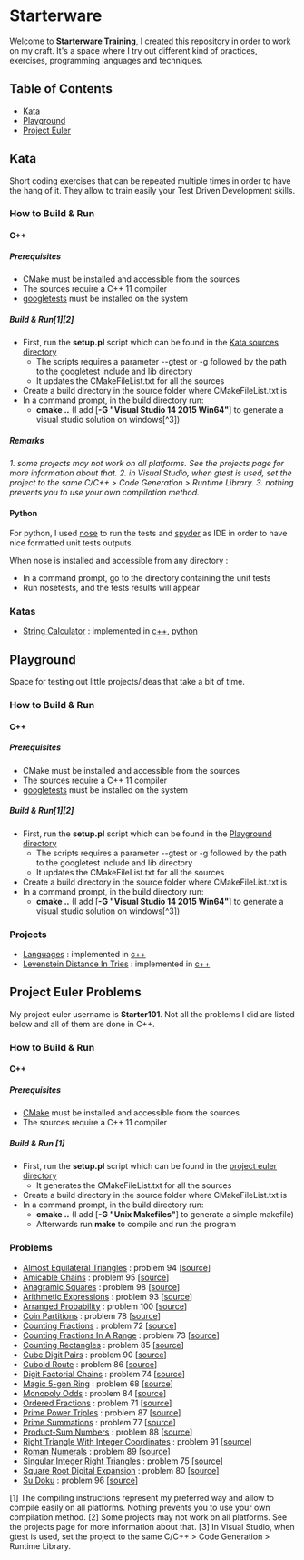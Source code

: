 # Starterware

Welcome to **Starterware Training**, I created this repository in order to work on my craft.
It's a space where I try out different kind of practices, exercises, programming languages and techniques.

## Table of Contents

* [Kata](#kata)
* [Playground](#playground)
* [Project Euler](#project-euler-problems)

## Kata

Short coding exercises that can be repeated multiple times in order to have the hang of it. 
They allow to train easily your Test Driven Development skills.

### How to Build & Run

#### C++

##### Prerequisites

* CMake must be installed and accessible from the sources
* The sources require a C++ 11 compiler
* [googletests](https://github.com/google/googletest) must be installed on the system

##### Build & Run[1][2]

* First, run the __setup.pl__ script which can be found in the [Kata sources directory](Kata/sources)
	* The scripts requires a parameter --gtest or -g followed by the path to the googletest include and lib directory
	* It updates the CMakeFileList.txt for all the sources
* Create a build directory in the source folder where CMakeFileList.txt is
* In a command prompt, in the build directory run:
	* __cmake ..__ (I add [__-G "Visual Studio 14 2015 Win64"__] to generate a visual studio solution on windows[^3])

##### Remarks

_1. some projects may not work on all platforms. See the projects page for more information about that._
_2. in Visual Studio, when gtest is used, set the project to the same C/C++ > Code Generation > Runtime Library._
_3. nothing prevents you to use your own compilation method._

#### Python

For python, I used [nose](http://nose.readthedocs.io/en/latest/) to run the tests and [spyder](https://pythonhosted.org/spyder/) as IDE in order to have nice formatted unit tests outputs.

When nose is installed and accessible from any directory :
* In a command prompt, go to the directory containing the unit tests
* Run nosetests, and the tests results will appear

### Katas

* [String Calculator](Kata/sources/StringCalculator/README.md) : implemented in [c++](Kata/sources/StringCalculator/c++), [python](Kata/sources/StringCalculator/python)

## Playground

Space for testing out little projects/ideas that take a bit of time.

### How to Build & Run

#### C++

##### Prerequisites

* CMake must be installed and accessible from the sources
* The sources require a C++ 11 compiler
* [googletests](https://github.com/google/googletest) must be installed on the system

##### Build & Run[1][2]

* First, run the __setup.pl__ script which can be found in the [Playground directory](Playground)
	* The scripts requires a parameter --gtest or -g followed by the path to the googletest include and lib directory
	* It updates the CMakeFileList.txt for all the sources
* Create a build directory in the source folder where CMakeFileList.txt is
* In a command prompt, in the build directory run:
	* __cmake ..__ (I add [__-G "Visual Studio 14 2015 Win64"__] to generate a visual studio solution on windows[^3])

### Projects

* [Languages](Playground/Languages/README.md) : implemented in [c++](Playground/Languages/c++)
* [Levenstein Distance In Tries](Playground/LevensteinDistanceInTries/README.md) : implemented in [c++](Playground/LevensteinDistanceInTries/c++)

## Project Euler Problems

My project euler username is **Starter101**. Not all the problems I did are listed below and all of them are done in C++.

### How to Build & Run

#### C++

##### Prerequisites

* [CMake](https://cmake.org/) must be installed and accessible from the sources
* The sources require a C++ 11 compiler

##### Build & Run [1]

* First, run the __setup.pl__ script which can be found in the [project euler directory](ProjectEuler)
	* It generates the CMakeFileList.txt for all the sources
* Create a build directory in the source folder where CMakeFileList.txt is
* In a command prompt, in the build directory run:
	* __cmake ..__ (I add [__-G "Unix Makefiles"__] to generate a simple makefile)
	* Afterwards run __make__ to compile and run the program

### Problems

* [Almost Equilateral Triangles](https://projecteuler.net/problem=94) : problem 94 [[source](ProjectEuler/sources/AlmostEquilateralTriangles)]
* [Amicable Chains](https://projecteuler.net/problem=95) : problem 95 [[source](ProjectEuler/sources/AmicableChains)]
* [Anagramic Squares](https://projecteuler.net/problem=98) : problem 98 [[source](ProjectEuler/sources/AnagramicSquares)]
* [Arithmetic Expressions](https://projecteuler.net/problem=93) : problem 93 [[source](ProjectEuler/sources/ArithmeticExpressions)]
* [Arranged Probability](https://projecteuler.net/problem=100) : problem 100 [[source](ProjectEuler/sources/ArrangedProbability)]
* [Coin Partitions](https://projecteuler.net/problem=78) : problem 78 [[source](ProjectEuler/sources/CoinPartitions)]
* [Counting Fractions](https://projecteuler.net/problem=72) : problem 72 [[source](ProjectEuler/sources/CountingFractions)]
* [Counting Fractions In A Range](https://projecteuler.net/problem=73) : problem 73 [[source](ProjectEuler/sources/CountingFractionsInARange)]
* [Counting Rectangles](https://projecteuler.net/problem=85) : problem 85 [[source](ProjectEuler/sources/CountingRectangles)]
* [Cube Digit Pairs](https://projecteuler.net/problem=90) : problem 90 [[source](ProjectEuler/sources/CubeDigitPairs)]
* [Cuboid Route](https://projecteuler.net/problem=86) : problem 86 [[source](ProjectEuler/sources/CuboidRoute)]
* [Digit Factorial Chains](https://projecteuler.net/problem=74) : problem 74 [[source](ProjectEuler/sources/DigitFactorialChains)]
* [Magic 5-gon Ring](https://projecteuler.net/problem=68) : problem 68 [[source](ProjectEuler/sources/Magic5gonRing)]
* [Monopoly Odds](https://projecteuler.net/problem=84) : problem 84 [[source](ProjectEuler/sources/MonopolyOdds)]
* [Ordered Fractions](https://projecteuler.net/problem=71) : problem 71 [[source](ProjectEuler/sources/OrderedFractions)]
* [Prime Power Triples](https://projecteuler.net/problem=87) : problem 87 [[source](ProjectEuler/sources/PrimePowerTriples)]
* [Prime Summations](https://projecteuler.net/problem=77) : problem 77 [[source](ProjectEuler/sources/PrimeSummations)]
* [Product-Sum Numbers](https://projecteuler.net/problem=88) : problem 88 [[source](ProjectEuler/sources/ProductSumNumbers)]
* [Right Triangle With Integer Coordinates](https://projecteuler.net/problem=91) : problem 91 [[source](ProjectEuler/sources/RightTriangleWithIntegerCoordinates)]
* [Roman Numerals](https://projecteuler.net/problem=89) : problem 89 [[source](ProjectEuler/sources/RomanNumerals)]
* [Singular Integer Right Triangles](https://projecteuler.net/problem=75) : problem 75 [[source](ProjectEuler/sources/SingularIntegerRightTriangles)]
* [Square Root Digital Expansion](https://projecteuler.net/problem=80) : problem 80 [[source](ProjectEuler/sources/SquareRootDigitalExpansion)]
* [Su Doku](https://projecteuler.net/problem=96) : problem 96 [[source](ProjectEuler/sources/SuDoku)]

[1] The compiling instructions represent my preferred way and allow to compile easily on all platforms. Nothing prevents you to use your own compilation method.
[2] Some projects may not work on all platforms. See the projects page for more information about that.
[3] In Visual Studio, when gtest is used, set the project to the same C/C++ > Code Generation > Runtime Library.
